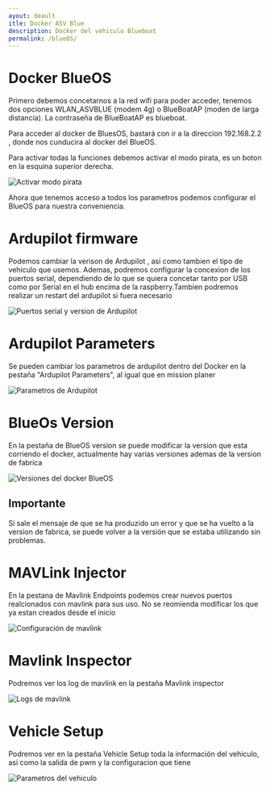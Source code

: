 ```yaml
---
ayout: deault
itle: Docker ASV Blue
description: Docker del vehiculo Blueboat
permalink: /blueOS/
---
```


# Docker BlueOS

Primero debemos concetarnos a la red wifi para poder acceder, tenemos dos opciones WLAN_ASVBLUE (modem 4g) o BlueBoatAP (moden de larga distancia). La contraseña de BlueBoatAP es blueboat.

Para acceder al docker de BluesOS, bastará con ir a la direccion 192.168.2.2 , donde nos cunducira al docker del BlueOS.

Para activar todas la funciones debemos activar el modo pirata, es un boton en la esquina superior derecha.

![Activar modo pirata](/ASV_Loyola_US/images/pirate_mode.png)

Ahora que tenemos acceso a todos los parametros podemos configurar el BlueOS para nuestra conveniencia.

# Ardupilot firmware

Podemos cambiar la verison de Ardupilot , asi como tambien el tipo de vehiculo que usemos. Ademas, podremos configurar la concexion de los puertos serial, dependiendo de lo que se quiera concetar tanto por USB como por Serial en el hub encima de la raspberry.Tambien podremos realizar un restart del ardupilot si fuera necesario

![Puertos serial y version de Ardupilot](/ASV_Loyola_US/images/ardupilot_firmware.png)


# Ardupilot Parameters
Se pueden cambiar los parametros de ardupilot dentro del Docker en la pestaña "Ardupilot Parameters", al igual que en mission planer

![Parametros de Ardupilot](/ASV_Loyola_US/images/parameters_blueos.png)


# BlueOs Version
En la pestaña de BlueOS version se puede modificar la version que esta corriendo el docker, actualmente hay varias versiones ademas de la version de fabrica

![Versiones del docker BlueOS](/ASV_Loyola_US/images/BlueOS_version.png)


## Importante
Si sale el mensaje de que se ha produzido un error y que se ha vuelto a la version de fabrica, se puede volver a la versión que se estaba utilizando sin problemas.

# MAVLink Injector
En la pestana de Mavlink Endpoints podemos crear nuevos puertos realcionados con mavlink para sus uso. No se reomienda modificar los que ya estan creados desde el inicio

![Configuración de mavlink](/ASV_Loyola_US/images/mavlink_Endpoints.png)


# Mavlink Inspector
Podremos ver los log de mavlink en la pestaña Mavlink inspector

![Logs de mavlink](/ASV_Loyola_US/images/mavlink_inspector.png)


# Vehicle Setup
Podremos ver en la pestaña Vehicle Setup toda la información del vehiculo, asi como la salida de pwm y la configuracion que tiene

![Parametros del vehiculo](/ASV_Loyola_US/images/vehicle_setup.png)




